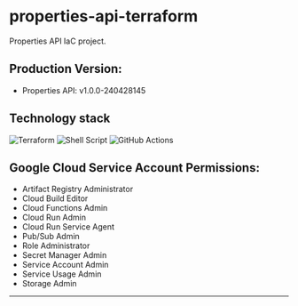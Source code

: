 # properties-api-terraform
Properties API IaC project.

## Production Version:
* Properties API: <!-- prp-prd-start -->v1.0.0-240428145<!-- prp-prd-end -->

## Technology stack

![Terraform](https://img.shields.io/badge/terraform-%235835CC.svg?logo=terraform&logoColor=white)
![Shell Script](https://img.shields.io/badge/shell_script-%23121011.svg?logo=gnu-bash&logoColor=white)
![GitHub Actions](https://img.shields.io/badge/githubactions-%232671E5.svg?logo=githubactions&logoColor=white)

## Google Cloud Service Account Permissions:
* Artifact Registry Administrator
* Cloud Build Editor
* Cloud Functions Admin
* Cloud Run Admin
* Cloud Run Service Agent
* Pub/Sub Admin
* Role Administrator
* Secret Manager Admin
* Service Account Admin
* Service Usage Admin
* Storage Admin

***
